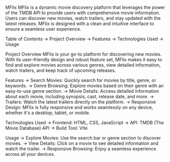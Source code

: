 MFlix
MFlix is a dynamic movie discovery platform that leverages the power of the TMDB API to provide users with comprehensive movie information. Users can discover new movies, watch trailers, and stay updated with the latest releases. MFlix is designed with a clean and intuitive interface to ensure a seamless user experience.

Table of Contents
-> Project Overview
-> Features
-> Technologies Used
-> Usage

Project Overview
MFlix is your go-to platform for discovering new movies. With its user-friendly design and robust feature set, MFlix makes it easy to find and explore movies across various genres, view detailed information, watch trailers, and keep track of upcoming releases.

Features
-> Search Movies: Quickly search for movies by title, genre, or keywords.
-> Genre Browsing: Explore movies based on their genre with an easy-to-use genre section.
-> Movie Details: Access detailed information about each movie, including synopsis, cast, release date, and more.
-> Trailers: Watch the latest trailers directly on the platform.
-> Responsive Design: MFlix is fully responsive and works seamlessly on any device, whether it's a desktop, tablet, or mobile.

Technologies Used
-> Frontend: HTML, CSS, JavaScript
-> API: TMDB (The Movie Database) API
-> Build Tool: Vite

Usage
-> Explore Movies: Use the search bar or genre section to discover movies.
-> View Details: Click on a movie to see detailed information and watch the trailer.
-> Responsive Browsing: Enjoy a seamless experience across all your devices.
